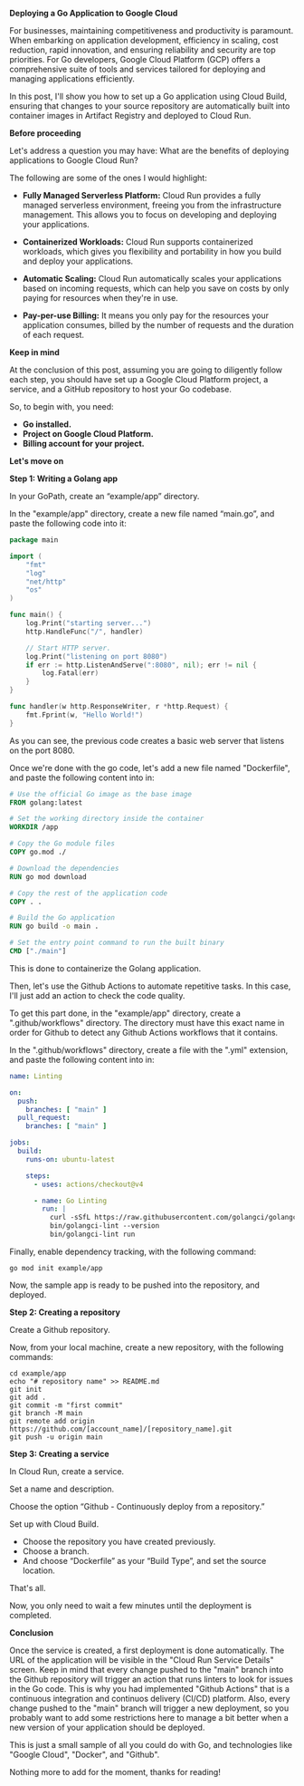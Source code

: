 **Deploying a Go Application to Google Cloud**

For businesses, maintaining competitiveness and productivity is paramount. When embarking on application development, efficiency in scaling, cost reduction, rapid innovation, and ensuring reliability and security are top priorities. For Go developers, Google Cloud Platform (GCP) offers a comprehensive suite of tools and services tailored for deploying and managing applications efficiently.

In this post, I'll show you how to set up a Go application using Cloud Build, ensuring that changes to your source repository are automatically built into container images in Artifact Registry and deployed to Cloud Run.

**Before proceeding**

Let's address a question you may have: What are the benefits of deploying applications to Google Cloud Run?

The following are some of the ones I would highlight:

- **Fully Managed Serverless Platform:** Cloud Run provides a fully managed serverless environment, freeing you from the infrastructure management. This allows you to focus on developing and deploying your applications.

- **Containerized Workloads:** Cloud Run supports containerized workloads, which gives you flexibility and portability in how you build and deploy your applications.

- **Automatic Scaling:** Cloud Run automatically scales your applications based on incoming requests, which can help you save on costs by only paying for resources when they're in use.

- **Pay-per-use Billing:** It means you only pay for the resources your application consumes, billed by the number of requests and the duration of each request.

**Keep in mind**

At the conclusion of this post, assuming you are going to diligently follow each step, you should have set up a Google Cloud Platform project, a service, and a GitHub repository to host your Go codebase.

So, to begin with, you need:
- **Go installed.**
- **Project on Google Cloud Platform.**
- **Billing account for your project.**

**Let's move on**

**Step 1: Writing a Golang app**

In your GoPath, create an “example/app” directory.

In the "example/app" directory, create a new file named “main.go”, and paste the following code into it:

```go
package main

import (
    "fmt"
    "log"
    "net/http"
    "os"
)

func main() {
    log.Print("starting server...")
    http.HandleFunc("/", handler)

    // Start HTTP server.
    log.Print("listening on port 8080")
    if err := http.ListenAndServe(":8080", nil); err != nil {
        log.Fatal(err)
    }
}

func handler(w http.ResponseWriter, r *http.Request) {
    fmt.Fprint(w, "Hello World!")
}
```

As you can see, the previous code creates a basic web server that listens on the port 8080.

Once we're done with the go code, let's add a new file named "Dockerfile", and paste the following content into in:

```dockerfile
# Use the official Go image as the base image
FROM golang:latest

# Set the working directory inside the container
WORKDIR /app

# Copy the Go module files
COPY go.mod ./

# Download the dependencies
RUN go mod download

# Copy the rest of the application code
COPY . .

# Build the Go application
RUN go build -o main .

# Set the entry point command to run the built binary
CMD ["./main"]
```

This is done to containerize the Golang application.

Then, let's use the Github Actions to automate repetitive tasks. In this case, I'll just add an action to check the code quality.

To get this part done, in the "example/app" directory, create a ".github/workflows" directory. The directory must have this exact name in order for Github to detect any Github Actions workflows that it contains.

In the ".github/workflows" directory, create a file with the ".yml" extension, and paste the following content into in:

```yaml
name: Linting

on:
  push:
    branches: [ "main" ]
  pull_request:
    branches: [ "main" ]

jobs:
  build:
    runs-on: ubuntu-latest

    steps:
      - uses: actions/checkout@v4

      - name: Go Linting
        run: |
          curl -sSfL https://raw.githubusercontent.com/golangci/golangci-lint/master/install.sh | sh -s v1.57.2
          bin/golangci-lint --version
          bin/golangci-lint run
```

Finally, enable dependency tracking, with the following command:

    go mod init example/app

Now, the sample app is ready to be pushed into the repository, and deployed.

**Step 2: Creating a repository**

Create a Github repository.

Now, from your local machine, create a new repository, with the following commands:

    cd example/app
    echo "# repository name" >> README.md
    git init
    git add .
    git commit -m "first commit"
    git branch -M main
    git remote add origin https://github.com/[account_name]/[repository_name].git
    git push -u origin main

**Step 3: Creating a service**

In Cloud Run, create a service.

Set a name and description.

Choose the option “Github - Continuously deploy from a repository.”

Set up with Cloud Build.

- Choose the repository you have created previously.
- Choose a branch.
- And choose “Dockerfile” as your “Build Type”, and set the source location.

That's all.

Now, you only need to wait a few minutes until the deployment is completed.

**Conclusion**

Once the service is created, a first deployment is done automatically. The URL of the application will be visible in the "Cloud Run Service Details" screen. Keep in mind that every change pushed to the "main" branch into the Github repository will trigger an action that runs linters to look for issues in the Go code. This is why you had implemented "Github Actions" that is a continuous integration and continuos delivery (CI/CD) platform. Also, every change pushed to the "main" branch will trigger a new deployment, so you probably want to add some restrictions here to manage a bit better when a new version of your application should be deployed.

This is just a small sample of all you could do with Go, and technologies like "Google Cloud", "Docker", and "Github".

Nothing more to add for the moment, thanks for reading!